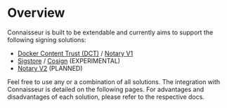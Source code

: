 # Overview

Connaisseur is built to be extendable and currently aims to support the following signing solutions:

- [Docker Content Trust (DCT)](https://docs.docker.com/engine/security/trust/) / [Notary V1](https://github.com/theupdateframework/notary)
- [Sigstore](https://sigstore.dev/) / [Cosign](https://github.com/sigstore/cosign) (EXPERIMENTAL)
- [Notary V2](https://github.com/notaryproject/nv2) (PLANNED)

Feel free to use any or a combination of all solutions.
The integration with Connaisseur is detailed on the following pages.
For advantages and disadvantages of each solution, please refer to the respective docs.

